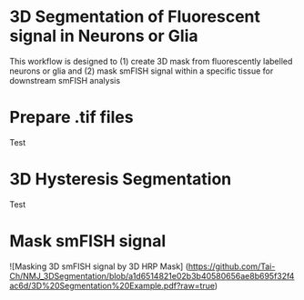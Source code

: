 # 3D Segmentation of Fluorescent signal in Neurons or Glia
This workflow is designed to (1) create 3D mask from fluorescently labelled neurons or glia and (2) mask smFISH signal within a specific tissue for downstream smFISH analysis

# Prepare .tif files
Test
# 3D Hysteresis Segmentation
Test
# Mask smFISH signal 

![Masking 3D smFISH signal by 3D HRP Mask] (https://github.com/Tai-Ch/NMJ_3DSegmentation/blob/a1d6514821e02b3b40580656ae8b695f32f4ac6d/3D%20Segmentation%20Example.pdf?raw=true)
